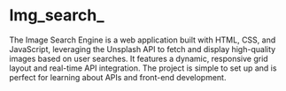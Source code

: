 # Img_search_
The Image Search Engine is a web application built with HTML, CSS, and JavaScript, leveraging the Unsplash API to fetch and display high-quality images based on user searches. It features a dynamic, responsive grid layout and real-time API integration. The project is simple to set up and is perfect for learning about APIs and front-end development.
